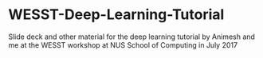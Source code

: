 # WESST-Deep-Learning-Tutorial
Slide deck and other material for the deep learning tutorial by Animesh and me at the WESST workshop at NUS School of Computing in July 2017
